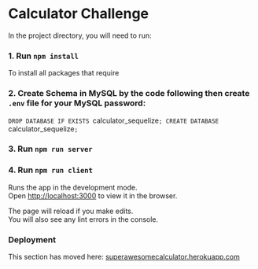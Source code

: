 # Calculator Challenge


In the project directory, you will need to run:

### 1. Run `npm install`
To install all packages that require


### 2. Create Schema in MySQL by the code following then create `.env` file for your MySQL password: 
`DROP DATABASE IF EXISTS `calculator_sequelize`;
CREATE DATABASE `calculator_sequelize`;`


### 3. Run `npm run server`


### 4. Run `npm run client`
Runs the app in the development mode.\
Open [http://localhost:3000](http://localhost:3000) to view it in the browser.

The page will reload if you make edits.\
You will also see any lint errors in the console.


### Deployment

This section has moved here: [superawesomecalculator.herokuapp.com](https://superawesomecalculator.herokuapp.com)
